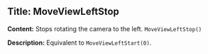 ## Title: MoveViewLeftStop

**Content:**
Stops rotating the camera to the left.
`MoveViewLeftStop()`

**Description:**
Equivalent to `MoveViewLeftStart(0)`.